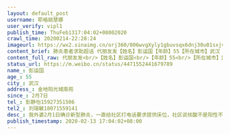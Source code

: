 ```yaml
---
layout: default_post
username: 耶格姚慧娜
user_verify: vipl1
publish_time: ThuFeb1317:04:02+08002020
crawl_time: 20200214-22:28:24
imageurl: https://wx2.sinaimg.cn/orj360/006wvgXyly1gbuvsqx6dnj30u01sxjv9.jpg,https://wx1.sinaimg.cn/orj360/006wvgXyly1gbuvsr8keaj30u0140q5k.jpg
content_brief: 肺炎患者求助超话 代朋友发【姓名】彭运国【年龄】55【所在城市】武汉【所在小区、社区】金地阳光城南苑【患病时间】2月7日【联系方式】彭静怡 15927351506【其他紧急联系人】刘瑞敏 18071559141【病情描述】 我外婆2月1日确诊新型肺炎，一直给社区打电话要求提供床位，社区说核酸不是阳性 ...全文
content_full_raw: 代朋友发<br/>【姓名】彭运国<br/>【年龄】55<br/>【所在城市】武汉<br/>【所在小区、社区】金地阳光城南苑<br/>【患病时间】2月7日<br/>【联系方式】彭静怡15927351506<br/>【其他紧急联系人】刘瑞敏18071559141<br/>【病情描述】我外婆2月1日确诊新型肺炎，一直给社区打电话要求提供床位，社区说核酸不是阳性不能上报，结果2月4日早上我外婆在家中去世，直到去世都没有确诊，我爸爸妈妈和外婆住在一起，妈妈与2月2日确诊，妈妈一直发烧拉肚子，全身乏力，幸运的是妈妈已经入院。2月4日我爸爸觉得忽冷忽热，于是在医院做了CT，CT显示一切正常。2月4号爸爸妈妈都做了核酸，都是阴性。但是我爸爸2月7日开始发烧，拉肚子，2月8日去医院准备做CT，医生说我爸爸2月4日刚做过CT，现在做CT对身体不好，于是给我爸爸开了3天的药。吃了药之后爸爸没有发烧了，但是他走一点路就气喘，还拉肚子，胸闷。2月10日爸爸做了CT，中招了。这几天爸爸腹泻、心慌、气短、喘气。2月11日给区指挥部打电话，东湖新技术开发区指挥部说核酸必须阳性才能安排入院。我就想知道那些各种文件不是说应收尽收呢？今天12号了我爸爸还在酒店隔离，根本没有人管！现在核酸这么多假阴性还要按照这个标准来收治病人吗？我已经失去外婆了，不想再失去爸爸了，爸爸已经越来越严重了！！我求求大家帮帮我，跪求一张床位！！
status_url: https://m.weibo.cn/status/4471552441679789
name_: 彭运国
age_: 55
city_: 武汉
address_: 金地阳光城南苑
since_: 2月7日
tel_: 彭静怡15927351506
tel2_: 刘瑞敏18071559141
desc_: 我外婆2月1日确诊新型肺炎，一直给社区打电话要求提供床位，社区说核酸不是阳性不能上报，结果2月4日早上我外婆在家中去世，直到去世都没有确诊，我爸爸妈妈和外婆住在一起，妈妈与2月2日确诊，妈妈一直发烧拉肚子，全身乏力，幸运的是妈妈已经入院。2月4日我爸爸觉得忽冷忽热，于是在医院做了CT，CT显示一切正常。2月4号爸爸妈妈都做了核酸，都是阴性。但是我爸爸2月7日开始发烧，拉肚子，2月8日去医院准备做CT，医生说我爸爸2月4日刚做过CT，现在做CT对身体不好，于是给我爸爸开了3天的药。吃了药之后爸爸没有发烧了，但是他走一点路就气喘，还拉肚子，胸闷。2月10日爸爸做了CT，中招了。这几天爸爸腹泻、心慌、气短、喘气。2月11日给区指挥部打电话，东湖新技术开发区指挥部说核酸必须阳性才能安排入院。我就想知道那些各种文件不是说应收尽收呢？今天12号了我爸爸还在酒店隔离，根本没有人管！现在核酸这么多假阴性还要按照这个标准来收治病人吗？我已经失去外婆了，不想再失去爸爸了，爸爸已经越来越严重了！！我求求大家帮帮我，跪求一张床位！！
publish_timestamp: 2020-02-13 17:04:02+08:00
---
```

